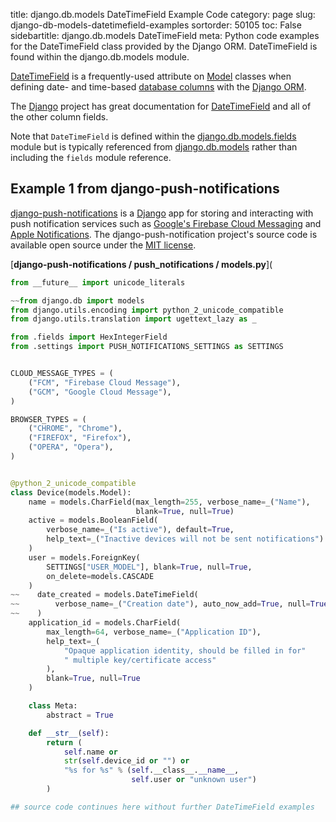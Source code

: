 title: django.db.models DateTimeField Example Code
category: page
slug: django-db-models-datetimefield-examples
sortorder: 50105
toc: False
sidebartitle: django.db.models DateTimeField
meta: Python code examples for the DateTimeField class provided by the Django ORM. DateTimeField is found within the django.db.models module.


[DateTimeField](https://github.com/django/django/blob/master/django/db/models/fields/__init__.py)
is a frequently-used attribute on 
[Model](/django-db-models-model-examples.html) classes when defining
date- and time-based [database columns](/databases.html) with
the [Django ORM](/django-orm.html).

The [Django](/django.html) project has great documentation for
[DateTimeField](https://docs.djangoproject.com/en/dev/ref/models/fields/#django.db.models.DateTimeField)
and all of the other column fields.

Note that `DateTimeField` is defined within the 
[django.db.models.fields](https://github.com/django/django/blob/master/django/db/models/fields/__init__.py)
module but is typically referenced from
[django.db.models](https://github.com/django/django/tree/master/django/db/models)
rather than including the `fields` module reference.


## Example 1 from django-push-notifications
[django-push-notifications](https://github.com/jazzband/django-push-notifications)
is a [Django](/django.html) app for storing and interacting with
push notification services such as 
[Google's Firebase Cloud Messaging](https://firebase.google.com/docs/cloud-messaging/)
and 
[Apple Notifications](https://developer.apple.com/notifications/).
The django-push-notification project's source code is available
open source under the 
[MIT license](https://github.com/jazzband/django-push-notifications/blob/master/LICENSE).

[**django-push-notifications / push_notifications / models.py**](


```python
from __future__ import unicode_literals

~~from django.db import models
from django.utils.encoding import python_2_unicode_compatible
from django.utils.translation import ugettext_lazy as _

from .fields import HexIntegerField
from .settings import PUSH_NOTIFICATIONS_SETTINGS as SETTINGS


CLOUD_MESSAGE_TYPES = (
    ("FCM", "Firebase Cloud Message"),
    ("GCM", "Google Cloud Message"),
)

BROWSER_TYPES = (
    ("CHROME", "Chrome"),
    ("FIREFOX", "Firefox"),
    ("OPERA", "Opera"),
)


@python_2_unicode_compatible
class Device(models.Model):
    name = models.CharField(max_length=255, verbose_name=_("Name"), 
                            blank=True, null=True)
    active = models.BooleanField(
        verbose_name=_("Is active"), default=True,
        help_text=_("Inactive devices will not be sent notifications")
    )
    user = models.ForeignKey(
        SETTINGS["USER_MODEL"], blank=True, null=True, 
        on_delete=models.CASCADE
    )
~~    date_created = models.DateTimeField(
~~        verbose_name=_("Creation date"), auto_now_add=True, null=True
~~    )
    application_id = models.CharField(
        max_length=64, verbose_name=_("Application ID"),
        help_text=_(
            "Opaque application identity, should be filled in for"
            " multiple key/certificate access"
        ),
        blank=True, null=True
    )

    class Meta:
        abstract = True

    def __str__(self):
        return (
            self.name or
            str(self.device_id or "") or
            "%s for %s" % (self.__class__.__name__, 
                           self.user or "unknown user")
        )

## source code continues here without further DateTimeField examples
```
